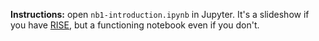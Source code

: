 **Instructions:** open `nb1-introduction.ipynb` in Jupyter. It's a slideshow if you have [RISE](https://github.com/damianavila/RISE), but a functioning notebook even if you don't.
